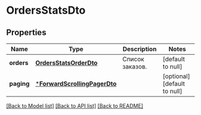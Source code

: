 # OrdersStatsDto

## Properties
Name | Type | Description | Notes
------------ | ------------- | ------------- | -------------
**orders** | [**OrdersStatsOrderDto**](OrdersStatsOrderDTO.md) | Список заказов. | [default to null]
**paging** | [***ForwardScrollingPagerDto**](ForwardScrollingPagerDTO.md) |  | [optional] [default to null]

[[Back to Model list]](../README.md#documentation-for-models) [[Back to API list]](../README.md#documentation-for-api-endpoints) [[Back to README]](../README.md)



